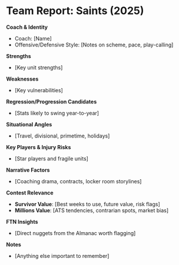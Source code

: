 # Team Report: Saints (2025)

**Coach & Identity**  
- Coach: [Name]  
- Offensive/Defensive Style: [Notes on scheme, pace, play-calling]

**Strengths**  
- [Key unit strengths]

**Weaknesses**  
- [Key vulnerabilities]

**Regression/Progression Candidates**  
- [Stats likely to swing year-to-year]

**Situational Angles**  
- [Travel, divisional, primetime, holidays]

**Key Players & Injury Risks**  
- [Star players and fragile units]

**Narrative Factors**  
- [Coaching drama, contracts, locker room storylines]

**Contest Relevance**  
- **Survivor Value**: [Best weeks to use, future value, risk flags]  
- **Millions Value**: [ATS tendencies, contrarian spots, market bias]  

**FTN Insights**  
- [Direct nuggets from the Almanac worth flagging]  

**Notes**  
- [Anything else important to remember]
